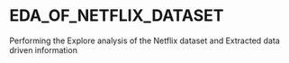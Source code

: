 # EDA_OF_NETFLIX_DATASET
Performing the Explore analysis of the Netflix dataset and  Extracted data driven information 
